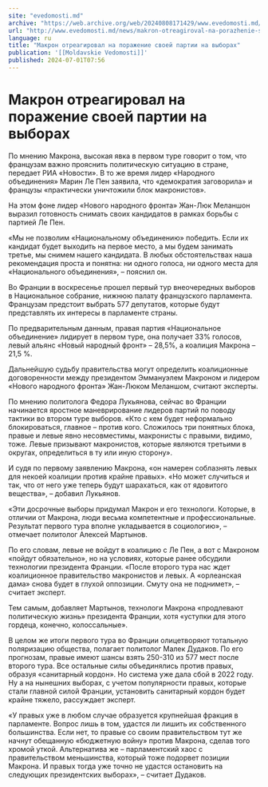 ```yaml
---
site: "evedomosti.md"
archive: "https://web.archive.org/web/20240808171429/www.evedomosti.md/news/makron-otreagiroval-na-porazhenie-svoej-partii-na-vyborah"
url: "http://www.evedomosti.md/news/makron-otreagiroval-na-porazhenie-svoej-partii-na-vyborah"
language: ru
title: "Макрон отреагировал на поражение своей партии на выборах"
publication: '[[Moldavskie Vedomosti]]'
published: 2024-07-01T07:56
---
```


# Макрон отреагировал на поражение своей партии на выборах

По мнению Макрона, высокая явка в первом туре говорит о том, что французам важно прояснить политическую ситуацию в стране, передает РИА «Новости». В то же время лидер «Народного объединения» Марин Ле Пен заявила, что «демократия заговорила» и французы «практически уничтожили блок макронистов».

На этом фоне лидер «Нового народного фронта» Жан-Люк Меланшон выразил готовность снимать своих кандидатов в рамках борьбы с партией Ле Пен.

«Мы не позволим «Национальному объединению» победить. Если их кандидат будет выходить на первое место, а мы будем занимать третье, мы снимем нашего кандидата. В любых обстоятельствах наша рекомендация проста и понятна: ни одного голоса, ни одного места для «Национального объединения», – пояснил он.

Во Франции в воскресенье прошел первый тур внеочередных выборов в Национальное собрание, нижнюю палату французского парламента. Французам предстоит выбрать 577 депутатов, которые будут представлять их интересы в парламенте страны.

По предварительным данным, правая партия «Национальное объединение» лидирует в первом туре, она получает 33% голосов, левый альянс «Новый народный фронт» – 28,5%, а коалиция Макрона – 21,5 %.

Дальнейшую судьбу правительства могут определить коалиционные договоренности между президентом Эммануэлем Макроном и лидером «Нового народного фронта» Жан-Люком Меланшом, считают эксперты.

По мнению политолога Федора Лукьянова, сейчас во Франции начинается яростное маневрирование лидеров партий по поводу тактики во втором туре выборов. «Кто с кем будет неформально блокироваться, главное – против кого. Сложилось три понятных блока, правые и левые явно несовместимы, макронисты с правыми, видимо, тоже. Левые призывают макронистов, которые являются третьими в округах, определиться в ту или иную сторону».

И судя по первому заявлению Макрона, «он намерен соблазнять левых для некоей коалиции против крайне правых». «Но может случиться и так, что от него уже теперь будут шарахаться, как от ядовитого вещества», – добавил Лукьянов.

«Эти досрочные выборы придумал Макрон и его технологи. Которые, в отличии от Макрона, люди весьма компетентные и профессиональные. Результат первого тура вполне укладывается в социологию», – отмечает политолог Алексей Мартынов.

По его словам, левые не войдут в коалицию с Ле Пен, а вот с Макроном «пойдут обязательно», но на условиях, которые ранее обсудили технологии президента Франции. «После второго тура нас ждет коалиционное правительство макронистов и левых. А «орлеанская дама» снова будет в глухой оппозиции. Смуту она не поднимет», – считает эксперт.

Тем самым, добавляет Мартынов, технологи Макрона «продлевают политическую жизнь» президента Франции, хотя «уступки для этого гордеца, конечно, колоссальные».

В целом же итоги первого тура во Франции олицетворяют тотальную поляризацию общества, полагает политолог Малек Дудаков. По его прогнозам, правые имеют шансы взять 250-310 из 577 мест после второго тура. Все остальные силы объединялись против правых, образуя «санитарный кордон». Но система уже дала сбой в 2022 году. Ну а на нынешних выборах, с учетом популярности правых, которые стали главной силой Франции, установить санитарный кордон будет крайне тяжело, рассуждает эксперт.

«У правых уже в любом случае образуется крупнейшая фракция в парламенте. Вопрос лишь в том, удастся ли лишить их собственного большинства. Если нет, то правые со своим правительством тут же начнут обещанную «бюджетную войну» против Макрона, сделав того хромой уткой. Альтернатива же – парламентский хаос с правительством меньшинства, который тоже подорвет позиции Макрона. И правых тогда уже точно не удастся остановить на следующих президентских выборах», – считает Дудаков.